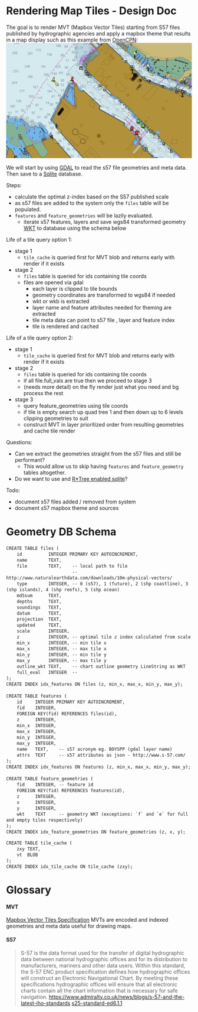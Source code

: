 # Rendering Map Tiles - Design Doc

The goal is to render MVT (Mapbox Vector Tiles) starting from S57 files published by hydrographic agencies and apply a mapbox theme that results in a map display such as this example from [OpenCPN](https://opencpn.org/): ![OpenCPN S57 Rendering](./opencpn_s57_example.png)


We will start by using [GDAL](https://gdal.org/) to read the s57 file geometries and meta data. Then save to a [Sqlite](https://www.sqlite.org/index.html) database. 

Steps:
- calculate the optimal z-index based on the S57 published scale
- as s57 files are added to the system only the `files` table will be populated. 
- `features` and `feature_geometries` will be lazily evaluated.
    - iterate s57 features, layers and save wgs84 transformed geometry [WKT](https://en.wikipedia.org/wiki/Well-known_text_representation_of_geometry) to database using the schema below 

Life of a tile query option 1:
- stage 1
    - `tile_cache` is queried first for MVT blob and returns early with render if it exists
- stage 2
    - `files` table is queried for ids containing tile coords
    - files are opened via gdal 
        - each layer is clipped to tile bounds
        - geometry coordinates are transformed to wgs84 if needed
        - wkt or wkb is extracted 
        - layer name and feature attributes needed for theming are extracted
        - tile meta data can point to s57 file , layer and feature index
        - tile is rendered and cached
    
Life of a tile query option 2:
- stage 1
    - `tile_cache` is queried first for MVT blob and returns early with render if it exists
- stage 2
    - `files` table is queried for ids containing tile coords
    - if all file.full_vals are true then we proceed to stage 3
    - (needs more detail) on the fly render just what you need and bg process the rest 
- stage 3
    - query feature_geometries using tile coords
    - if tile is empty search up quad tree 1 and then down up to 6 levels clipping geometries to suit
    - construct MVT in layer prioritized order from resulting geometries and cache tile render

Questions:
- Can we extract the geometries straight from the s57 files and still be performant?
    - This would allow us to skip having `features` and `feature_geometry` tables altogether.
- Do we want to use and [R*Tree enabled sqlite](https://www.sqlite.org/rtree.html)?

Todo:
- document s57 files added / removed from system
- document s57 mapbox theme and sources

# Geometry DB Schema

```sqlite
CREATE TABLE files (
    id          INTEGER PRIMARY KEY AUTOINCREMENT,
    name        TEXT,
    file        TEXT,    -- local path to file
                         -- http://www.naturalearthdata.com/downloads/10m-physical-vectors/
    type        INTEGER, -- 0 (s57), 1 (future), 2 (shp coastline), 3 (shp islands), 4 (shp reefs), 5 (shp ocean)
    md5sum      TEXT,
    depths      TEXT,
    soundings   TEXT,
    datum       TEXT,
    projection  TEXT,
    updated     TEXT,
    scale       INTEGER,
    z           INTEGER, -- optimal tile z index calculated from scale
    min_x       INTEGER, -- min tile x
    max_x       INTEGER, -- max tile x
    min_y       INTEGER, -- min tile y
    max_y       INTEGER, -- max tile y
    outline_wkt TEXT,    -- chart outline geometry LineString as WKT
    full_eval   INTEGER  -- 
);
CREATE INDEX idx_features ON files (z, min_x, max_x, min_y, max_y);

CREATE TABLE features (
    id     INTEGER PRIMARY KEY AUTOINCREMENT,
    fid    INTEGER,
    FOREIGN KEY(fid) REFERENCES files(id), 
    z      INTEGER,
    min_x  INTEGER,
    max_x  INTEGER,
    min_y  INTEGER,
    max_y  INTEGER,
    name   TEXT,    -- s57 acronym eg. BOYSPP (gdal layer name)
    attrs  TEXT     -- s57 attributes as json - http://www.s-57.com/
);
CREATE INDEX idx_features ON features (z, min_x, max_x, min_y, max_y);

CREATE TABLE feature_geometries (
    fid    INTEGER, -- feature id 
    FOREIGN KEY(fid) REFERENCES features(id), 
    z      INTEGER, 
    x      INTEGER,
    y      INTEGER,
    wkt    TEXT     -- geometry WKT (exceptions: `f` and `e` for full and empty tiles respectively)
);
CREATE INDEX idx_feature_geometries ON feature_geometries (z, x, y);
```

```sqlite
CREATE TABLE tile_cache (
    zxy TEXT,
    vt  BLOB
);
CREATE INDEX idx_tile_cache ON tile_cache (zxy);
```


# Glossary 
#### MVT
[Mapbox Vector Tiles Specification](https://docs.mapbox.com/vector-tiles/specification/)
MVTs are encoded and indexed geometries and meta data useful for drawing maps.

#### S57 
> S-57 is the data format used for the transfer of digital hydrographic data between national hydrographic offices and for 
> ​its distribution to manufacturers, mariners and other data users. Within this standard, the S-57 ENC product specification 
> defines how hydrographic offices will construct an Electronic Navigational Chart. By meeting these specifications 
> hydrographic offices will ensure that all electronic charts contain all the chart information that is necessary for safe 
> navigation. 
https://www.admiralty.co.uk/news/blogs/s-57-and-the-latest-iho-standards
[s25-standard-ed6.1.1](./s52-standard-ed6.1.1.pdf)



